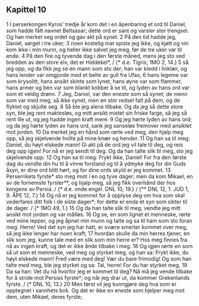 ## Kapittel 10

1 I perserkongen Kyros' tredje år kom det i en åpenbaring et ord til Daniel, som hadde fått navnet Beltsasar; dette ord er sant og varsler stor trengsel. Og han merket seg ordet og gav akt på synet.
2 På den tid hadde jeg, Daniel, sørget i tre uker;
3 noen kostelig mat spiste jeg ikke, og kjøtt og vin kom ikke i min munn, og heller ikke salvet jeg meg, før de tre uker var til ende.
4 På den fire og tyvende dag i den første måned, mens jeg sto ved bredden av den store elv, det er Hiddekel*, / {* d.e. Tigris; 1MO 2, 14.}
5 så jeg opp, og da fikk jeg se en mann som sto der; han var kledd i linklær, og hans lender var omgjorde med et belte av gull fra Ufas;
6 hans legeme var som krysolitt, hans ansikt skinte som lynet, hans øyne var som flammer, hans armer og ben var som blankt kobber å se til, og lyden av hans ord var som et veldig drønn.
7 Jeg, Daniel, var den eneste som så synet; de menn som var med meg, så ikke synet, men en stor redsel falt på dem, og de flyktet og skjulte seg.
8 Så ble jeg alene tilbake. Og da jeg så dette store syn, ble jeg rent maktesløs, og mitt ansikt mistet sin friske farge, så jeg så rent ille ut, og jeg hadde ingen kraft mere.
9 Og jeg hørte lyden av hans ord; og da jeg hørte lyden av hans ord, sank jeg sanseløs fremover med ansiktet mot jorden.
10 Da merket jeg en hånd som rørte ved meg, den hjalp meg opp, så jeg skjelvende hvilte på mine knær og hender.
11 Og han sa til meg: Daniel, du høyt elskede mann! Gi akt på de ord jeg vil tale til deg, og reis deg opp igjen! For nå er jeg sendt til deg. Og da han talte slik til meg, sto jeg skjelvende opp.
12 Og han sa til meg: Frykt ikke, Daniel! For fra den første dag du vendte din hu til å vinne forstand og til å ydmyke deg for din Guds åsyn, er dine ord blitt hørt, og for dine ords skyld er jeg kommet.
13 Perserrikets fyrste* sto meg imot i en og tyve dager; men da kom Mikael, en av de fornemste fyrster**, og hjalp meg, så jeg fikk overhånd der hos kongene av Persia. / {* d.e. onde engel. DNL 10, 19.} / {** DNL 12, 1. JUD 1, 9. ÅPE 12, 7.}
14 Og nå er jeg kommet for å opplyse deg om hva som skal vederfares ditt folk i de siste dager*; for dette er enda et syn som sikter til de dager. / {* 1MO 49, 1.}
15 Og da han talte slik til meg, vendte jeg mitt ansikt mot jorden og var målløs.
16 Og se, en som lignet et menneske, rørte ved mine lepper, og jeg åpnet min munn og talte og sa til ham som sto foran meg: Herre! Ved det syn jeg har hatt, er svære smerter kommet over meg, så jeg ikke lenger har noen kraft;
17 hvordan skulle da min herres tjener, en slik som jeg, kunne tale med en slik som min herre er? Hos meg finnes fra nå av ingen kraft, og det er ikke ånde tilbake i meg.
18 Og igjen rørte en som så ut som et menneske, ved meg og styrket meg, og han sa: Frykt ikke, du høyt elskede mann! Fred være med deg! Vær du bare frimodig! Og som han talte med meg, ble jeg styrket og sa: Tal, herre! For du har styrket meg.
19 Da sa han: Vet du nå hvorfor jeg er kommet til deg? Nå må jeg vende tilbake for å stride mot Persias fyrste*; og når jeg drar ut, da kommer Grekenlands fyrste. / {* DNL 10, 13.}
20 Men først vil jeg kunngjøre deg hva som er opptegnet i sannhets bok. Og det er ikke en eneste som hjelper meg mot dem, uten Mikael, deres fyrste;
